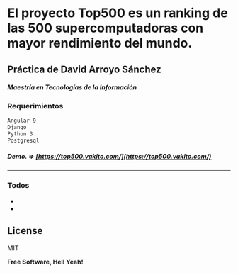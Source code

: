
# El proyecto  **Top500**  es un ranking de las 500  **supercomputadoras**  con mayor rendimiento del mundo.


## Práctica de David Arroyo Sánchez
##### Maestría en Tecnologías de la Información

### Requerimientos

```sh
Angular 9
Django
Python 3
Postgresql
```

##### Demo. => [https://top500.vakito.com/](https://top500.vakito.com/)




----------



### Todos

 - 
 - 

License
----

MIT


**Free Software, Hell Yeah!**
